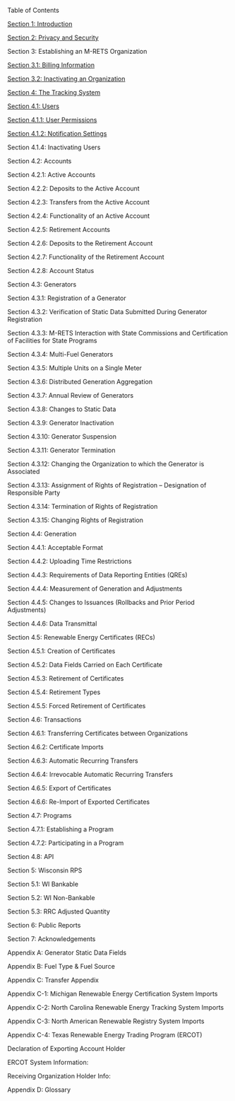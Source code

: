 Table of Contents

[Section 1: Introduction](section1.md)

[Section 2: Privacy and Security](section2.md)

Section 3: Establishing an M-RETS Organization

[Section 3.1: Billing Information](section3.1.md)

[Section 3.2: Inactivating an Organization](section3.2.md)

[Section 4: The Tracking System](section4.md)

[Section 4.1: Users](section4.1.md)

[Section 4.1.1: User Permissions](section4.1.1.md)

[Section 4.1.2: Notification Settings](section4.1.2.md)

Section 4.1.4: Inactivating Users

Section 4.2: Accounts

Section 4.2.1: Active Accounts

Section 4.2.2: Deposits to the Active Account

Section 4.2.3: Transfers from the Active Account

Section 4.2.4: Functionality of an Active Account

Section 4.2.5: Retirement Accounts

Section 4.2.6: Deposits to the Retirement Account

Section 4.2.7: Functionality of the Retirement Account

Section 4.2.8: Account Status

Section 4.3: Generators

Section 4.3.1: Registration of a Generator

Section 4.3.2: Verification of Static Data Submitted During Generator Registration

Section 4.3.3: M-RETS Interaction with State Commissions and Certification of Facilities for State Programs

Section 4.3.4: Multi-Fuel Generators

Section 4.3.5: Multiple Units on a Single Meter

Section 4.3.6: Distributed Generation Aggregation

Section 4.3.7: Annual Review of Generators

Section 4.3.8: Changes to Static Data

Section 4.3.9: Generator Inactivation

Section 4.3.10: Generator Suspension

Section 4.3.11: Generator Termination

Section 4.3.12: Changing the Organization to which the Generator is Associated

Section 4.3.13: Assignment of Rights of Registration – Designation of Responsible Party

Section 4.3.14: Termination of Rights of Registration

Section 4.3.15: Changing Rights of Registration

Section 4.4: Generation

Section 4.4.1: Acceptable Format

Section 4.4.2: Uploading Time Restrictions

Section 4.4.3: Requirements of Data Reporting Entities (QREs)

Section 4.4.4: Measurement of Generation and Adjustments

Section 4.4.5: Changes to Issuances (Rollbacks and Prior Period Adjustments)

Section 4.4.6: Data Transmittal

Section 4.5: Renewable Energy Certificates (RECs)

Section 4.5.1: Creation of Certificates

Section 4.5.2: Data Fields Carried on Each Certificate

Section 4.5.3: Retirement of Certificates

Section 4.5.4: Retirement Types

Section 4.5.5: Forced Retirement of Certificates

Section 4.6: Transactions

Section 4.6.1: Transferring Certificates between Organizations

Section 4.6.2: Certificate Imports

Section 4.6.3: Automatic Recurring Transfers

Section 4.6.4: Irrevocable Automatic Recurring Transfers

Section 4.6.5: Export of Certificates

Section 4.6.6: Re-Import of Exported Certificates

Section 4.7: Programs

Section 4.7.1: Establishing a Program

Section 4.7.2: Participating in a Program

Section 4.8: API

Section 5: Wisconsin RPS

Section 5.1: WI Bankable

Section 5.2: WI Non-Bankable

Section 5.3: RRC Adjusted Quantity

Section 6: Public Reports

Section 7: Acknowledgements

Appendix A: Generator Static Data Fields

Appendix B: Fuel Type &amp; Fuel Source

Appendix C: Transfer Appendix

Appendix C-1: Michigan Renewable Energy Certification System Imports

Appendix C-2: North Carolina Renewable Energy Tracking System Imports

Appendix C-3: North American Renewable Registry System Imports

Appendix C-4: Texas Renewable Energy Trading Program (ERCOT)

Declaration of Exporting Account Holder

ERCOT System Information:

Receiving Organization Holder Info:

Appendix D: Glossary
